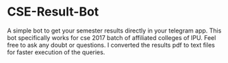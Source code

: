 # CSE-Result-Bot

A simple bot to get your semester results directly in your telegram app.
This bot specifically works for cse 2017 batch of affiliated colleges of IPU.
Feel free to ask any doubt or questions.
I converted the results pdf to text files for faster execution of the queries.
